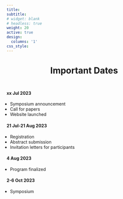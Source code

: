 ```yaml
---
title:
subtitle:
# widget: blank
# headless: true
weight: 20
active: true
design:
  columns: '1'
css_style: 
---
```

<h1 style="text-align: center; margin-bottom: 3rem;">Important Dates</h1>

<div class="row" style="margin-bottom:2rem;">
        <div class="col-sm mt-3">
                <div class="card py-0">
                        <h4 class="card-header text-center text-white">
                                xx Jul 2023
                        </h4>
                        <div class="card-body">
                                <p class="card-title">
                                        <ul style="padding-left:inherit;margin-left:.7rem;">
                                                <li>Symposium announcement</li>
                                                <li>Call for papers</li>
                                                <li>Website launched</li>
                                        </ul>
                                </p>
                        </div>
                </div>
        </div>
        <div class="col-sm mt-3">
                <div class="card">
                        <h4 class="card-header text-center text-white">
                                21 Jul-21 Aug 2023
                        </h4>
                                <div class="card-body">
                                        <p class="card-title">
                                                <ul style="padding-left:inherit;margin-left:.7rem;">
                                                        <li>Registration</li>
                                                        <li>Abstract submission</li>
                                                        <li>Invitation letters for participants</li>
                                                </ul>
                                        </p>
                                </div>
                </div>
        </div>
        <div class="col-sm mt-3">
                <div class="card">
                        <h4 class="card-header text-center text-white">
                                4 Aug 2023
                        </h4>
                                <div class="card-body">
                                        <p class="card-title">
                                                <ul style="padding-left:inherit;margin-left:.7rem;">
                                                        <li>Program finalized</li>
                                                </ul>
                                        </p>
                                </div>
                </div>
        </div>
        <div class="col-sm mt-3">
                <div class="card">
                        <h4 class="card-header text-center text-white">
                                2-6 Oct 2023
                        </h4>
                                <div class="card-body">
                                        <p class="card-title">
                                                <ul style="padding-left:inherit;margin-left:.7rem;">        
                                                        <li>Symposium</li>
                                                </ul>
                                        </p>
                                </div>
                </div>
        </div>
</div>